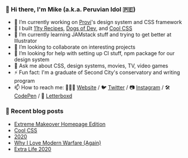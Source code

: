 ### 👋 Hi there, I'm Mike (a.k.a. Peruvian Idol 🇵🇪)

- 🔭 I’m currently working on [Provi](https://provi.com)'s design system and CSS framework
- 🔨 I built [11ty Recipes](https://11ty.recipes), [Dogs of Dev](https://dogsof.dev), and [Cool CSS](https://coolcss.dev)
- 🌱 I’m currently learning JAMstack stuff and trying to get better at Illustrator
- 👯 I’m looking to collaborate on interesting projects
- 🤔 I’m looking for help with setting up CI stuff, npm package for our design system
- 💬 Ask me about CSS, design systems, movies, TV, video games
- ⚡ Fun fact: I'm a graduate of Second City's conservatory and writing program
- 📫 How to reach me: 👨🏻‍💻 [Website](https://mikeaparicio.com) / 🐦 [Twitter](https://twitter.com/peruvianidol) / 📷 [Instagram](https://instagram.com/peruvianidol) / 🛠 [CodePen](https://codepen.io/peruvianidol) / 🍿 [Letterboxd](https://letterboxd.com/peruvianidol)

### 🚨 Recent blog posts
<!-- BLOG-POST-LIST:START -->
- [Extreme Makeover Homepage Edition](https://mikeaparicio.com/posts/2021-04-06-extreme-makeover-homepage-edition/)
- [Cool CSS](https://mikeaparicio.com/posts/2021-03-25-cool-css/)
- [2020](https://mikeaparicio.com/posts/2021-01-01-2020/)
- [Why I Love Modern Warfare (Again)](https://mikeaparicio.com/posts/2020-10-22-why-i-love-modern-warfare-again/)
- [Extra Life 2020](https://mikeaparicio.com/posts/2020-10-14-extra-life-2020/)
<!-- BLOG-POST-LIST:END -->
